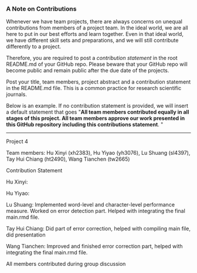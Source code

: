 ### A Note on Contributions

Whenever we have team projects, there are always concerns on unequal contributions from members of a project team. In the ideal world, we are all here to put in our best efforts and learn together. Even in that ideal world, we have different skill sets and preparations, and we will still contribute differently to a project.

Therefore, you are required to post a *contribution statement* in the root README.md of your GitHub repo. Please beware that your GitHub repo will become public and remain public after the due date of the projects.

Post your title, team members, project abstract and a contribution statement in the README.md file.  This is a common practice for research scientific journals.

Below is an example. If no contribution statement is provided, we will insert a default statement that goes "**All team members contributed equally in all stages of this project. All team members approve our work presented in this GitHub repository including this contributions statement**. "

---
Project 4

Team members: Hu Xinyi (xh2383), Hu Yiyao (yh3076), Lu Shuang (sl4397), Tay Hui Chiang (ht2490), Wang Tianchen (tw2665)

Contribution Statement

Hu Xinyi:

Hu Yiyao:

Lu Shuang: Implemented word-level and character-level performance measure. Worked on error detection part. Helped with integrating the final main.rmd file. 

Tay Hui Chiang: Did part of error correction, helped with compiling main file, did presentation

Wang Tianchen: Improved and finished error correction part, helped with integrating the final main.rmd file.

All members contributed during group discussion

